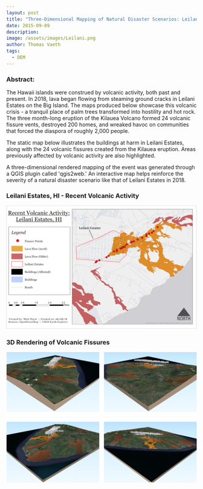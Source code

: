 ```yaml
---
layout: post
title: "Three-Dimensional Mapping of Natural Disaster Scenarios: Leilani Estates, HI (2018)"
date: 2015-09-09
description: 
image: /assets/images/Leilani.png
author: Thomas Vaeth
tags: 
  - DEM
---
```


### Abstract:

The Hawaii islands were construed by volcanic activity, both past and present. In 2018, lava began flowing from steaming ground cracks in Leilani Estates on the Big Island. The maps produced below showcase this volcanic crisis - a tranquil place of palm trees transformed into hostility and hot rock. The three month-long eruption of the Kilauea Volcano formed 24 volcanic fissure vents, destroyed 200 homes, and wreaked havoc on communities that forced the diaspora of roughly 2,000 people.

The static map below illustrates the buildings at harm in Leilani Estates, along with the 24 volcanic fissures created from the Kilauea eruption. Areas previously affected by volcanic activity are also highlighted.

A three-dimensional rendered mapping of the event was generated through a QGIS plugin called 'qgis2web.' An interactive map helps reinforce the severity of a natural disaster scenario like that of Leilani Estates in 2018.

### Leilani Estates, HI - Recent Volcanic Activity

![Map GIS](/assets/images/Leilani-Estates.png)

### 3D Rendering of Volcanic Fissures

![Placeholder](/assets/images/3d-leilani.png)
